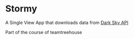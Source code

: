# Stormy

A Single View App that downloads data from <a href= "https://darksky.net/dev">Dark Sky API</a>

Part of the course of teamtreehouse
